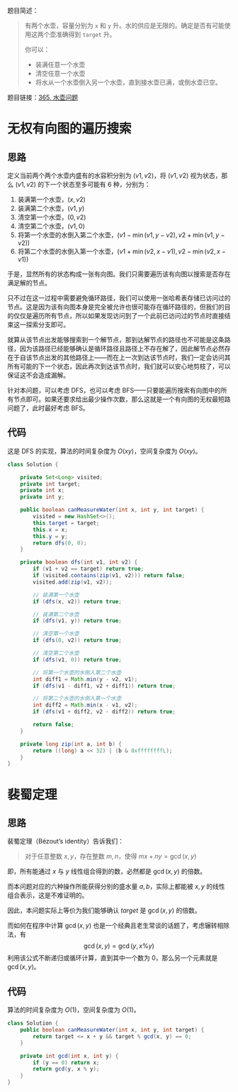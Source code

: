 题目简述：

> 有两个水壶，容量分别为 `x` 和 `y` 升。水的供应是无限的。确定是否有可能使用这两个壶准确得到 `target` 升。
>
> 你可以：
>
> - 装满任意一个水壶
> - 清空任意一个水壶
> - 将水从一个水壶倒入另一个水壶，直到接水壶已满，或倒水壶已空。

题目链接：[365. 水壶问题](https://leetcode.cn/problems/water-and-jug-problem/)

# 无权有向图的遍历搜索

## 思路

定义当前两个两个水壶内盛有的水容积分别为 $(v1,v2)$，将 $(v1,v2)$ 视为状态，那么 $(v1,v2)$ 的下一个状态至多可能有 6 种，分别为：

1. 装满第一个水壶，$(x,v2)$
2. 装满第二个水壶，$(v1,y)$
3. 清空第一个水壶，$(0,v2)$
4. 清空第二个水壶，$(v1,0)$
5. 将第一个水壶的水倒入第二个水壶，$\big(v1-\min(v1,y-v2),v2+\min(v1,y-v2)\big)$
6. 将第二个水壶的水倒入第一个水壶，$\big(v1+\min(v2,x-v1),v2-\min(v2,x-v1)\big)$

于是，显然所有的状态构成一张有向图。我们只需要遍历该有向图以搜索是否存在满足解的节点。

只不过在这一过程中需要避免循环路径，我们可以使用一张哈希表存储已访问过的节点。这是因为该有向图本身是完全被允许也很可能存在循环路径的，但我们的目的仅仅是遍历所有节点，所以如果发现访问到了一个此前已访问过的节点时直接结束这一探索分支即可。

就算从该节点出发能够搜索到一个解节点，那到达解节点的路径也不可能是这条路径，因为该路径已经能够确认是循环路径且路径上不存在解了，因此解节点必然存在于自该节点出发的其他路径上——而在上一次到达该节点时，我们一定会访问其所有可能的下一个状态，因此再次到达该节点时，我们就可以安心地剪枝了，可以保证这不会造成漏解。

针对本问题，可以考虑 DFS，也可以考虑 BFS——只要能遍历搜索有向图中的所有节点即可。如果还要求给出最少操作次数，那么这就是一个有向图的无权最短路问题了，此时最好考虑 BFS。

## 代码

这是 DFS 的实现，算法的时间复杂度为 $O(xy)$，空间复杂度为 $O(xy)$。

```java
class Solution {

    private Set<Long> visited;
    private int target;
    private int x;
    private int y;

    public boolean canMeasureWater(int x, int y, int target) {
        visited = new HashSet<>();
        this.target = target;
        this.x = x;
        this.y = y;
        return dfs(0, 0);
    }

    private boolean dfs(int v1, int v2) {
        if (v1 + v2 == target) return true;
        if (visited.contains(zip(v1, v2))) return false;
        visited.add(zip(v1, v2));

        // 装满第一个水壶
        if (dfs(x, v2)) return true;

        // 装满第二个水壶
        if (dfs(v1, y)) return true;

        // 清空第一个水壶
        if (dfs(0, v2)) return true;

        // 清空第二个水壶
        if (dfs(v1, 0)) return true;

        // 将第一个水壶的水倒入第二个水壶
        int diff1 = Math.min(y - v2, v1);
        if (dfs(v1 - diff1, v2 + diff1)) return true;

        // 将第二个水壶的水倒入第一个水壶
        int diff2 = Math.min(x - v1, v2);
        if (dfs(v1 + diff2, v2 - diff2)) return true;

        return false;
    }

    private long zip(int a, int b) {
        return ((long) a << 32) | (b & 0xffffffffL);
    }
}
```

# 裴蜀定理

## 思路

裴蜀定理（Bézout’s identity）告诉我们：

> 对于任意整数 $x,y$，存在整数 $m,n$，使得 $mx+ny=\gcd(x,y)$

即，所有能通过 $x$ 与 $y$ 线性组合得到的数，必然都是 $\gcd(x,y)$ 的倍数。

而本问题对应的六种操作所能获得分别的盛水量 $a,b$，实际上都能被 $x,y$ 的线性组合表示，这是不难证明的。

因此，本问题实际上等价为我们能够确认 $target$ 是 $\gcd(x,y)$ 的倍数。

而如何在程序中计算 $\gcd(x,y)$ 也是一个经典且老生常谈的话题了，考虑辗转相除法，有
$$
\gcd(x,y)=\gcd(y,x\%y)
$$
利用该公式不断递归或循环计算，直到其中一个数为 $0$，那么另一个元素就是 $\gcd(x,y)$。

## 代码

算法的时间复杂度为 $O(1)$，空间复杂度为 $O(1)$。

```java
class Solution {
    public boolean canMeasureWater(int x, int y, int target) {
        return target <= x + y && target % gcd(x, y) == 0;
    }

    private int gcd(int x, int y) {
        if (y == 0) return x;
        return gcd(y, x % y);
    }
}
```
